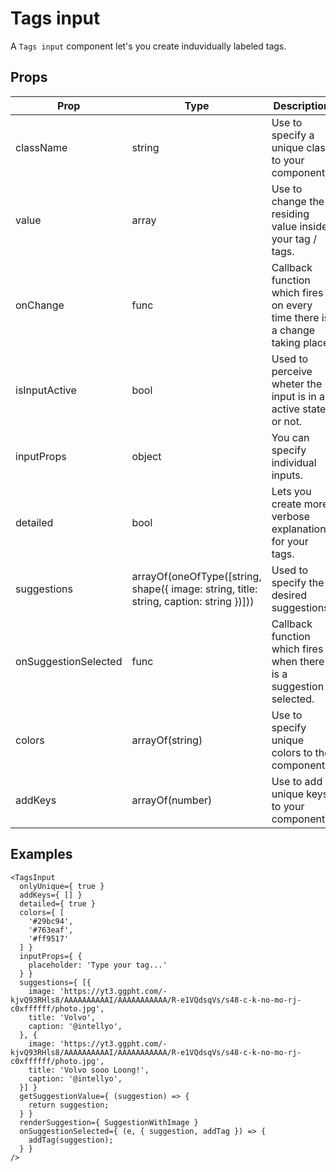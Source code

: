 # Tags input

A `Tags input` component let's you create induvidually labeled tags.

## Props

| Prop | Type | Description |
| ---- | ---- | ----------- |
| className | string | Use to specify a unique class to your component. |
| value | array | Use to change the residing value inside your tag / tags. |
| onChange | func | Callback function which fires on every time there is a change taking place. |
| isInputActive | bool | Used to perceive wheter the input is in an active state or not. |
| inputProps | object | You can specify individual inputs. |
| detailed | bool | Lets you create more verbose explanation for your tags. |
| suggestions | arrayOf(oneOfType([string, shape({ image: string, title: string, caption: string })])) | Used to specify the desired suggestions. |
| onSuggestionSelected | func | Callback function which fires when there is a suggestion selected. |
| colors | arrayOf(string) | Use to specify unique colors to the component. |
| addKeys | arrayOf(number) | Use to add unique keys to your component. |


## Examples

```
<TagsInput
  onlyUnique={ true }
  addKeys={ [] }
  detailed={ true }
  colors={ [
    '#29bc94',
    '#763eaf',
    '#ff9517'
  ] }
  inputProps={ {
    placeholder: 'Type your tag...'
  } }
  suggestions={ [{
    image: 'https://yt3.ggpht.com/-kjvQ93RHls8/AAAAAAAAAAI/AAAAAAAAAAA/R-e1VQdsqVs/s48-c-k-no-mo-rj-c0xffffff/photo.jpg',
    title: 'Volvo',
    caption: '@intellyo',
  }, {
    image: 'https://yt3.ggpht.com/-kjvQ93RHls8/AAAAAAAAAAI/AAAAAAAAAAA/R-e1VQdsqVs/s48-c-k-no-mo-rj-c0xffffff/photo.jpg',
    title: 'Volvo sooo Loong!',
    caption: '@intellyo',
  }] }
  getSuggestionValue={ (suggestion) => {
    return suggestion;
  } }
  renderSuggestion={ SuggestionWithImage }
  onSuggestionSelected={ (e, { suggestion, addTag }) => {
    addTag(suggestion);
  } }
/>
```
